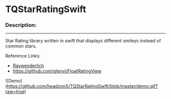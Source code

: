 # TQStarRatingSwift

### Description:
------------------------

Star Rating library written in swift that displays different smileys instead of common stars.


Reference Links:
* [Raywenderlich](https://www.raywenderlich.com/1768/uiview-tutorial-for-ios-how-to-make-a-custom-uiview-in-ios-5-a-5-star-rating-view)
* https://github.com/glenyi/FloatRatingView

![Demo] (https://github.com/headonn5/TQStarRatingSwift/blob/master/demo.gif?raw=true)

